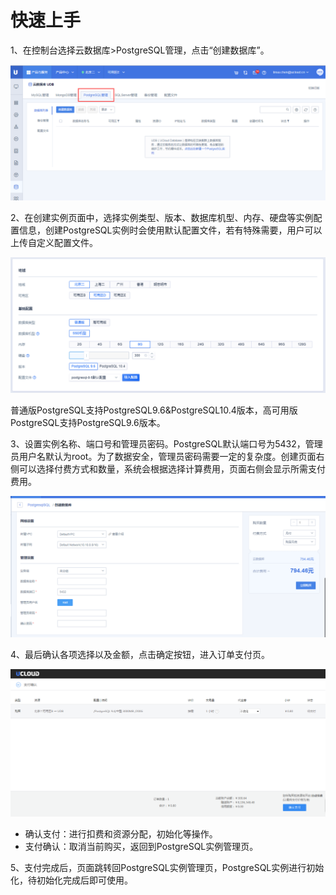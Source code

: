 # 快速上手



1、在控制台选择云数据库\>PostgreSQL管理，点击“创建数据库”。

![image](/images/pgv4-001.png)

2、在创建实例页面中，选择实例类型、版本、数据库机型、内存、硬盘等实例配置信息，创建PostgreSQL实例时会使用默认配置文件，若有特殊需要，用户可以上传自定义配置文件。

![image](/images/pgsql20200904.png)

普通版PostgreSQL支持PostgreSQL9.6&PostgreSQL10.4版本，高可用版PostgreSQL支持PostgreSQL9.6版本。

3、设置实例名称、端口号和管理员密码。PostgreSQL默认端口号为5432，管理员用户名默认为root。为了数据安全，管理员密码需要一定的复杂度。创建页面右侧可以选择付费方式和数量，系统会根据选择计算费用，页面右侧会显示所需支付费用。

![image](/images/pgv4-003.png)

4、最后确认各项选择以及金额，点击确定按钮，进入订单支付页。

![image](/images/4.png)

  - 确认支付：进行扣费和资源分配，初始化等操作。
  - 支付确认：取消当前购买，返回到PostgreSQL实例管理页。

5、支付完成后，页面跳转回PostgreSQL实例管理页，PostgreSQL实例进行初始化，待初始化完成后即可使用。
